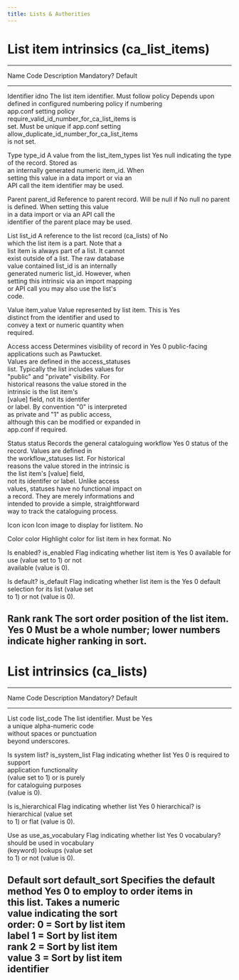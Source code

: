 ```yaml
---
title: Lists & Authorities
---
```


# List item intrinsics (ca_list_items)

  ------------------------------------------------------------------------------------------------
  Name           Code         Description                                   Mandatory?   Default
  -------------- ------------ --------------------------------------------- ------------ ---------
  Identifier     idno         The list item identifier. Must follow policy  Depends upon 
                              defined in configured numbering policy if     numbering    
                              app.conf setting                              policy       
                              require_valid_id_number_for_ca_list_items is               
                              set. Must be unique if app.conf setting                    
                              allow_duplicate_id_number_for_ca_list_items                
                              is not set.                                                

  Type           type_id      A value from the list_item_types list         Yes          null
                              indicating the type of the record. Stored as               
                              an internally generated numeric item_id. When              
                              setting this value in a data import or via an              
                              API call the item identifier may be used.                  

  Parent         parent_id    Reference to parent record. Will be null if   No           null
                              no parent is defined. When setting this value              
                              in a data import or via an API call the                    
                              identifier of the parent place may be used.                

  List           list_id      A reference to the list record (ca_lists) of  No           
                              which the list item is a part. Note that a                 
                              list item is always part of a list. It cannot              
                              exist outside of a list. The raw database                  
                              value contained list_id is an internally                   
                              generated numeric list_id. However, when                   
                              setting this intrinsic via an import mapping               
                              or API call you may also use the list\'s                   
                              code.                                                      

  Value          item_value   Value represented by list item. This is       Yes          
                              distinct from the identifier and used to                   
                              convey a text or numeric quantity when                     
                              required.                                                  

  Access         access       Determines visibility of record in            Yes          0
                              public-facing applications such as Pawtucket.              
                              Values are defined in the access_statuses                  
                              list. Typically the list includes values for               
                              \"public\" and \"private\" visibility. For                 
                              historical reasons the value stored in the                 
                              intrinsic is the list item\'s                              
                              [value] field, not its identifer               
                              or label. By convention \"0\" is interpreted               
                              as private and \"1\" as public access,                     
                              although this can be modified or expanded in               
                              app.conf if required.                                      

  Status         status       Records the general cataloguing workflow      Yes          0
                              status of the record. Values are defined in                
                              the workflow_statuses list. For historical                 
                              reasons the value stored in the intrinsic is               
                              the list item\'s [value] field,                
                              not its identifer or label. Unlike access                  
                              values, statuses have no functional impact on              
                              a record. They are merely informations and                 
                              intended to provide a simple, straightforward              
                              way to track the cataloguing process.                      

  Icon           icon         Icon image to display for listitem.           No           

  Color          color        Highlight color for list item in hex format.  No           

  Is enabled?    is_enabled   Flag indicating whether list item is          Yes          0
                              available for use (value set to 1) or not                  
                              available (value is 0).                                    

  Is default?    is_default   Flag indicating whether list item is the      Yes          0
                              default selection for its list (value set                  
                              to 1) or not (value is 0).                                 

  Rank           rank         The sort order position of the list item.     Yes          0
                              Must be a whole number; lower numbers                      
                              indicate higher ranking in sort.                           
  ------------------------------------------------------------------------------------------------

# List intrinsics (ca_lists)

  ----------------------------------------------------------------------------------------
  Name            Code                Description                   Mandatory?   Default
  --------------- ------------------- ----------------------------- ------------ ---------
  List code       list_code           The list identifier. Must be  Yes          
                                      a unique alpha-numeric code                
                                      without spaces or punctuation              
                                      beyond underscores.                        

  Is system list? is_system_list      Flag indicating whether list  Yes          0
                                      is required to support                     
                                      application functionality                  
                                      (value set to 1) or is purely              
                                      for cataloguing purposes                   
                                      (value is 0).                              

  Is              is_hierarchical     Flag indicating whether list  Yes          0
  hierarchical?                       is hierarchical (value set                 
                                      to 1) or flat (value is 0).                

  Use as          use_as_vocabulary   Flag indicating whether list  Yes          0
  vocabulary?                         should be used in vocabulary               
                                      (keyword) lookups (value set               
                                      to 1) or not (value is 0).                 

  Default sort    default_sort        Specifies the default method  Yes          0
                                      to employ to order items in                
                                      this list. Takes a numeric                 
                                      value indicating the sort                  
                                      order: 0 = Sort by list item               
                                      label 1 = Sort by list item                
                                      rank 2 = Sort by list item                 
                                      value 3 = Sort by list item                
                                      identifier                                 
  ----------------------------------------------------------------------------------------
